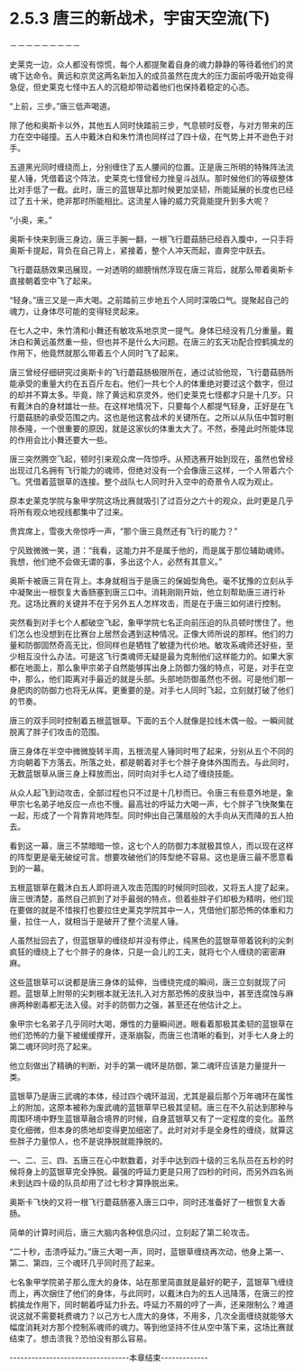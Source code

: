 # 2.5.3 唐三的新战术，宇宙天空流(下)
－－－－－－－－－

  史莱克一边，众人都没有惊慌，每个人都提聚着自身的魂力静静的等待着他们的灵魂下达命令。黄远和京灵这两名新加入的成员虽然在庞大的压力面前呼吸开始变得急促，但史莱克七怪中五人的沉稳却带动着他们也保持着稳定的心态。

  “上前，三步。”唐三低声喝道。

  除了他和奥斯卡以外，其他五人同时快踏前三步，气息顿时反卷，与对方带来的压力在空中碰撞。五人中戴沐白和朱竹清也同样过了四十级，在气势上并不逊色于对手。

  五道黑光同时缠绕而上，分别缠住了五人腰间的位置。正是唐三所明的特殊阵法流星人锤，凭借着这个阵法，史莱克七怪曾经力挫皇斗战队。那时候他们的等级整体比对手低了一截。此时，唐三的蓝银草比那时候更加坚韧，所能延展的长度也已经过了五十米，绝非那时所能相比。这流星人锤的威力究竟能提升到多大呢？

  “小奥，来。”

  奥斯卡快来到唐三身边，唐三手腕一翻，一根飞行蘑菇肠已经吞入腹中，一只手将奥斯卡提起，背负在自己背上，紧接着，整个人冲天而起，直奔空中跃去。

  飞行蘑菇肠效果迅展现，一对透明的翅膀悄然浮现在唐三背后，就那么带着奥斯卡直接朝着空中飞了起来。     

  “轻身。”唐三又是一声大喝。之前踏前三步地五个人同时深吸口气。提聚起自己的魂力，让身体尽可能的变得轻灵起来。

  在七人之中，朱竹清和小舞还有敏攻系地京灵一提气。身体已经没有几分重量。戴沐白和黄远虽然重一些，但也并不是什么大问题。在唐三的玄天功配合控鹤擒龙的作用下，他竟然就那么带着五个人同时飞了起来。

  唐三曾经仔细研究过奥斯卡的飞行蘑菇肠极限所在，通过试验他现，飞行蘑菇肠所能承受的重量大约在五百斤左右。他们一共七个人的体重绝对要过这个数字，但过的却并不算太多。毕竟，除了黄远和京灵外，他们史莱克七怪都才只是十几岁。只有戴沐白的身材雄壮一些。在这样地情况下，只要每个人都提气轻身，正好是在飞行蘑菇肠的承受范围之内。这也是他这套战术的关键所在。之所以从队伍中暂时剔除泰隆，一个很重要的原因，就是这家伙的体重太大了。不然，泰隆此时所能体现的作用会比小舞还要大一些。

  唐三突然腾空飞起，顿时引来观众席一阵惊呼。从预选赛开始到现在，虽然也曾经出现过几名拥有飞行能力的魂师，但绝对没有一个会像唐三这样，一个人带着六个飞。凭借着蓝银草的连接。整个战队七人同时升入空中的奇景令人叹为观止。

  原本史莱克学院与象甲学院这场比赛就吸引了过百分之六十的观众，此时更是几乎将所有观众地视线都集中了过来。

  贵宾席上，雪夜大帝惊呼一声，“那个唐三竟然还有飞行的能力？”

  宁风致微微一笑，道：“我看，这能力并不是属于他的，而是属于那位辅助魂师。我想，他们绝不会做无谓的事，多出这个人，必然有其意义。”

  奥斯卡被唐三背在背上。本身就相当于是唐三的保姆型角色。毫不犹豫的立刻从手中凝聚出一根恢复大香肠塞到唐三口中。消耗刚刚开始，他立刻帮助唐三进行补充。这场比赛的关键并不在于另外五人怎样攻击，而是在于唐三如何进行控制。

  突然看到对手七个人都破空飞起，象甲学院七名正向前压迫的队员顿时愣住了。他们怎么也没想到在比赛台上居然会遇到这种情况。正像大师所说的那样。他们的力量和防御固然奇高无比，但同样也是牺牲了敏捷为代价地。敏攻系魂师还好些，至少相互没什么办法。可是这飞行类魂师无疑是最为克制他们这样能力的。如果大家都在地面上，那么象甲宗弟子自然能够挥出身上防御力强的特点，可是，对手在空中，那么，他们距离对手最近的就是头部。头部地防御虽然也不弱。可是他们那一身肥肉的防御力也将无从挥。更重要的是。对手七人同时飞起，立刻就打破了他们的节奏。

  唐三的双手同时控制着五根蓝银草。下面的五个人就像是拉线木偶一般。一瞬间就脱离了胖子们攻击的范围。

  唐三身体在半空中微微旋转半周，五根流星人锤同时甩了起来，分别从五个不同的方向朝着下方落去。所落之处，都是朝着对手七个胖子身体外围而去。与此同时，无数蓝银草从唐三身上释放而出，同时向对手七人动了缠绕技能。

  从众人起飞到动攻击，全部过程也只不过是十几秒而已。令唐三有些意外地是，象甲宗七名弟子地反应一点也不慢。最高壮的呼延力大喝一声，七个胖子飞快聚集在一起，形成了一个背靠背地阵型。同时伸出自己蒲扇般的大手向从天而降的五人拍去。

  看到这一幕，唐三不禁暗暗一惊，这七个人的防御力本就极其惊人，而以现在这样的阵型更是毫无破绽可言。想要攻破他们的阵型绝不容易。这也是唐三最不愿意看到的一幕。

  五根蓝银草在戴沐白五人即将进入攻击范围的时候同时回收，又将五人提了起来。唐三很清楚，虽然自己抓到了对手最弱的特点，但着些胖子们却极为精明，他们现在要做的就是不惜挨打也要拉住史莱克学院其中一人，凭借他们那恐怖的体重和力量，拉住一人，就相当于是破开了整个流星人锤。

  人虽然扯回去了，但蓝银草的缠绕却并没有停止，纯黑色的蓝银草带着锐利的尖刺疯狂的缠绕上了七个胖子的身体，只是一会儿的工夫，就将七个人缠绕的密密麻麻。

  这些蓝银草可以说都是唐三身体的延伸，当缠绕完成的瞬间，唐三立刻就现了问题。蓝银草上附带的尖刺根本就无法扎入对方那恐怖的皮肤当中，甚至连腐蚀与麻痹两种剧毒都无法入侵。对手的防御力之强，甚至还在他估计之上。

  象甲宗七名弟子几乎同时大喝，爆性的力量瞬间迸。眼看着那极其柔韧的蓝银草在他们恐怖的力量下被缓缓撑开，逐渐崩裂，而唐三也清晰的看到，对手七人身上的第二魂环同时亮了起来。

  他立刻做出了精确的判断，对手的第一魂环是防御，第二魂环应该是力量提升一类。

  蓝银草乃是唐三武魂的本体，经过四个魂环滋润，尤其是最后那个万年魂环在属性上的附加，这原本被称为废武魂的蓝银草早已极其坚韧。唐三在不久前达到那种与周围环境中野生蓝银草融合境界的时候，自身蓝银草又有了一定程度的变化。虽然变化细微，但本身的质地却变得更加细密了。此时对对手是全身性的缠绕，就算这些胖子力量惊人，也不是说挣脱就能挣脱的。

  一、二、三、四、五唐三在心中默数着，对手中达到四十级的三名队员在五秒的时候将身上的蓝银草完全挣脱。最强的呼延力更是只用了四秒的时间，而另外四名尚未到达四十级的队员却用了过七秒才算挣脱出来。

  奥斯卡飞快的又将一根飞行蘑菇肠塞入唐三口中，同时还准备好了一根恢复大香肠。

  简单的计算时间后，唐三大脑内各种信息闪过，立刻起了第二轮攻击。

  “二十秒，击溃呼延力。”唐三大喝一声，同时，蓝银草缠绕再次动，他身上第一、第二、第四，三个魂环几乎同时亮了起来。

  七名象甲学院弟子那么庞大的身体，站在那里简直就是最好的靶子，蓝银草飞缠绕而上，再次捆住了他们的身体，与此同时，以戴沐白为的五人迅降落，在唐三的控鹤擒龙作用下，同时朝着呼延力扑去。呼延力不屑的哼了一声，还来限制么？难道说这就不需要耗费魂力？以己方七人庞大的身体，不用多，几次全面缠绕就能够大幅度消耗对方那个控制系魂师的魂力。等到他坚持不住从空中落下来，这场比赛就结束了。想击溃我？恐怕没有那么容易。


---------------------------------本章结束-------------
